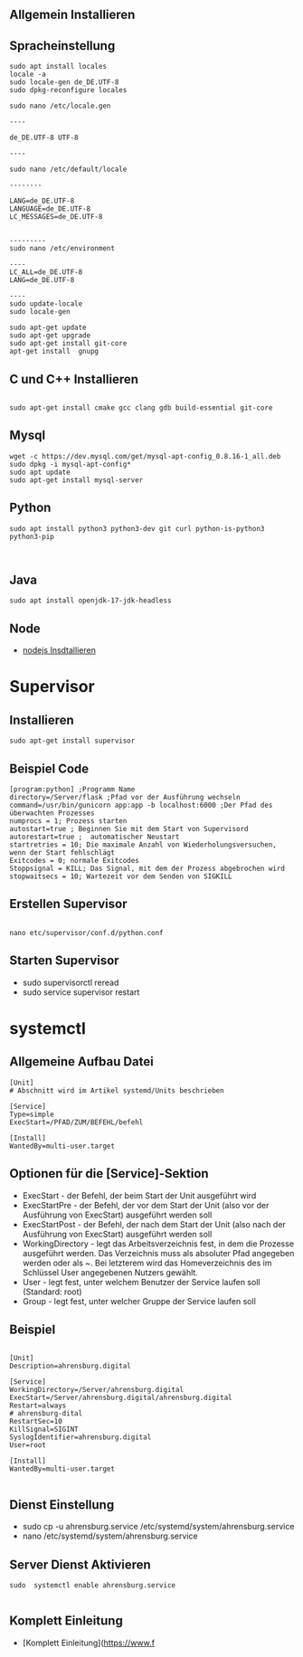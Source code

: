 ## Allgemein Installieren


## Spracheinstellung

``` 
sudo apt install locales
locale -a
sudo locale-gen de_DE.UTF-8
sudo dpkg-reconfigure locales

sudo nano /etc/locale.gen

----

de_DE.UTF-8 UTF-8

----

sudo nano /etc/default/locale

--------

LANG=de_DE.UTF-8
LANGUAGE=de_DE.UTF-8
LC_MESSAGES=de_DE.UTF-8


---------
sudo nano /etc/environment

----
LC_ALL=de_DE.UTF-8
LANG=de_DE.UTF-8

---- 
sudo update-locale
sudo locale-gen

```




```
sudo apt-get update
sudo apt-get upgrade
sudo apt-get install git-core
apt-get install  gnupg
```

## C und C++ Installieren

```

sudo apt-get install cmake gcc clang gdb build-essential git-core

```


## Mysql
```
wget -c https://dev.mysql.com/get/mysql-apt-config_0.8.16-1_all.deb
sudo dpkg -i mysql-apt-config*
sudo apt update
sudo apt-get install mysql-server
```




## Python

```
sudo apt install python3 python3-dev git curl python-is-python3  python3-pip 



```

## Java

```
sudo apt install openjdk-17-jdk-headless

```
## Node

* [nodejs Insdtallieren](https://github.com/nodesource/distributions/blob/master/README.md)


# Supervisor
## Installieren
```
sudo apt-get install supervisor

```

## Beispiel Code

```
[program:python] ;Programm Name
directory=/Server/flask ;Pfad vor der Ausführung wechseln
command=/usr/bin/gunicorn app:app -b localhost:6000 ;Der Pfad des überwachten Prozesses
numprocs = 1; Prozess starten
autostart=true ; Beginnen Sie mit dem Start von Supervisord
autorestart=true ;  automatischer Neustart
startretries = 10; Die maximale Anzahl von Wiederholungsversuchen, wenn der Start fehlschlägt
Exitcodes = 0; normale Exitcodes
Stoppsignal = KILL; Das Signal, mit dem der Prozess abgebrochen wird
stopwaitsecs = 10; Wartezeit vor dem Senden von SIGKILL
```

## Erstellen Supervisor

```

nano etc/supervisor/conf.d/python.conf

```

## Starten Supervisor

* sudo supervisorctl reread
* sudo service supervisor restart

# systemctl
## Allgemeine Aufbau Datei

```
[Unit]
# Abschnitt wird im Artikel systemd/Units beschrieben

[Service]
Type=simple
ExecStart=/PFAD/ZUM/BEFEHL/befehl

[Install]
WantedBy=multi-user.target

```
## Optionen für die [Service]-Sektion

* ExecStart    - 	der Befehl, der beim Start der Unit ausgeführt wird
* ExecStartPre - 	der Befehl, der vor dem Start der Unit (also vor der Ausführung von ExecStart) ausgeführt werden soll
* ExecStartPost - 	der Befehl, der nach dem Start der Unit (also nach der Ausführung von ExecStart) ausgeführt werden soll
* WorkingDirectory - 	legt das Arbeitsverzeichnis fest, in dem die Prozesse ausgeführt werden. Das Verzeichnis muss als absoluter Pfad angegeben werden oder als ~. Bei letzterem wird das Homeverzeichnis des im Schlüssel User angegebenen Nutzers gewählt.
* User -	legt fest, unter welchem Benutzer der Service laufen soll (Standard: root)
* Group -	legt fest, unter welcher Gruppe der Service laufen soll

## Beispiel

```

[Unit]
Description=ahrensburg.digital

[Service]
WorkingDirectory=/Server/ahrensburg.digital
ExecStart=/Server/ahrensburg.digital/ahrensburg.digital
Restart=always
# ahrensburg-dital
RestartSec=10
KillSignal=SIGINT
SyslogIdentifier=ahrensburg.digital
User=root

[Install]
WantedBy=multi-user.target


```
## Dienst Einstellung

* sudo cp -u ahrensburg.service /etc/systemd/system/ahrensburg.service
* nano /etc/systemd/system/ahrensburg.service

## Server Dienst Aktivieren
```
sudo  systemctl enable ahrensburg.service


```


## Komplett Einleitung

* [Komplett Einleitung](https://www.f
